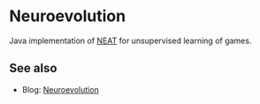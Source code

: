# Neuroevolution

Java implementation of [NEAT](http://nn.cs.utexas.edu/downloads/papers/stanley.ec02.pdf) for unsupervised learning of games.

## See also

* Blog: [Neuroevolution](https://www.blackpepper.co.uk/what-we-think/blog/neuroevolution)
